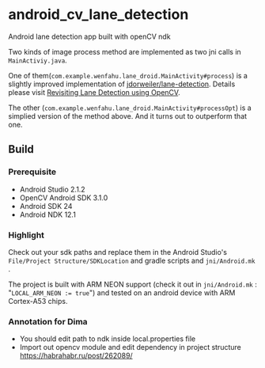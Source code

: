 # android_cv_lane_detection
Android lane detection app built with openCV ndk

Two kinds of image process method are implemented as two jni calls in `MainActiviy.java`. 

One of them(`com.example.wenfahu.lane_droid.MainActivity#process`) is a slightly improved implementation of [jdorweiler/lane-detection](https://github.com/jdorweiler/lane-detection). Details please visit [Revisiting Lane Detection using OpenCV](https://github.com/jdorweiler/lane-detection).

The other (`com.example.wenfahu.lane_droid.MainActivity#processOpt`) is a simplied version of the method above. And it turns out to outperform that one.

## Build

### Prerequisite
+ Android Studio 2.1.2
+ OpenCV Android SDK 3.1.0
+ Android SDK 24
+ Android NDK 12.1

### Highlight
Check out your sdk paths and replace them in the Android Studio's `File/Project Structure/SDKLocation` and gradle scripts and `jni/Android.mk` .

The project is built with ARM NEON support (check it out in `jni/Android.mk` : "`LOCAL_ARM_NEON := true`") and tested on an android device with ARM Cortex-A53 chips.

### Annotation for Dima
- You should edit path to ndk inside local.properties file
- Import out opencv module and edit dependency in project structure https://habrahabr.ru/post/262089/
